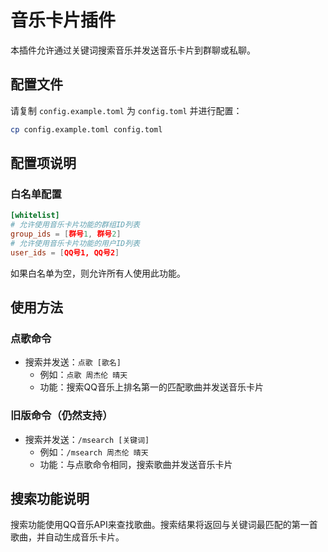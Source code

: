 # 音乐卡片插件

本插件允许通过关键词搜索音乐并发送音乐卡片到群聊或私聊。

## 配置文件

请复制 `config.example.toml` 为 `config.toml` 并进行配置：

```bash
cp config.example.toml config.toml
```

## 配置项说明

### 白名单配置
```toml
[whitelist]
# 允许使用音乐卡片功能的群组ID列表
group_ids = [群号1, 群号2]
# 允许使用音乐卡片功能的用户ID列表
user_ids = [QQ号1, QQ号2]
```

如果白名单为空，则允许所有人使用此功能。

## 使用方法

### 点歌命令
- 搜索并发送：`点歌 [歌名]`
  - 例如：`点歌 周杰伦 晴天`
  - 功能：搜索QQ音乐上排名第一的匹配歌曲并发送音乐卡片

### 旧版命令（仍然支持）
- 搜索并发送：`/msearch [关键词]`
  - 例如：`/msearch 周杰伦 晴天`
  - 功能：与点歌命令相同，搜索歌曲并发送音乐卡片

## 搜索功能说明

搜索功能使用QQ音乐API来查找歌曲。搜索结果将返回与关键词最匹配的第一首歌曲，并自动生成音乐卡片。